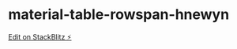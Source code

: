 # material-table-rowspan-hnewyn

[Edit on StackBlitz ⚡️](https://stackblitz.com/edit/material-table-rowspan-hnewyn)